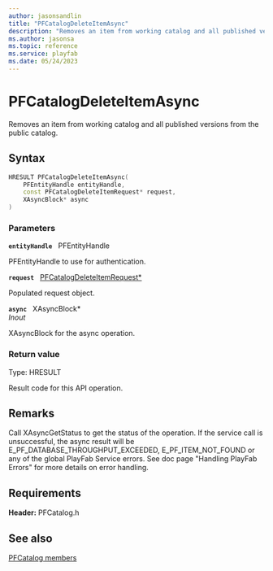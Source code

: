 ```yaml
---
author: jasonsandlin
title: "PFCatalogDeleteItemAsync"
description: "Removes an item from working catalog and all published versions from the public catalog."
ms.author: jasonsa
ms.topic: reference
ms.service: playfab
ms.date: 05/24/2023
---
```


# PFCatalogDeleteItemAsync  

Removes an item from working catalog and all published versions from the public catalog.  

## Syntax  
  
```cpp
HRESULT PFCatalogDeleteItemAsync(  
    PFEntityHandle entityHandle,  
    const PFCatalogDeleteItemRequest* request,  
    XAsyncBlock* async  
)  
```  
  
### Parameters  
  
**`entityHandle`** &nbsp; PFEntityHandle  
  
PFEntityHandle to use for authentication.  
  
**`request`** &nbsp; [PFCatalogDeleteItemRequest*](../../pfcatalogtypes/structs/pfcatalogdeleteitemrequest.md)  
  
Populated request object.  
  
**`async`** &nbsp; XAsyncBlock*  
*_Inout_*  
  
XAsyncBlock for the async operation.  
  
  
### Return value
Type: HRESULT
  
Result code for this API operation.
  
## Remarks  
  
Call XAsyncGetStatus to get the status of the operation. If the service call is unsuccessful, the async result will be E_PF_DATABASE_THROUGHPUT_EXCEEDED, E_PF_ITEM_NOT_FOUND or any of the global PlayFab Service errors. See doc page "Handling PlayFab Errors" for more details on error handling.
  
## Requirements  
  
**Header:** PFCatalog.h
  
## See also  
[PFCatalog members](../pfcatalog_members.md)  

  
  
